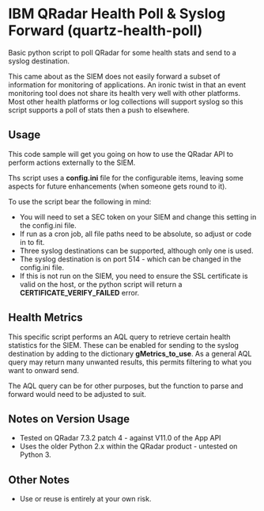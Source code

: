 # IBM QRadar Health Poll & Syslog Forward (quartz-health-poll)
Basic python script to poll QRadar for some health stats and send to a syslog destination.

This came about as the SIEM does not easily forward a subset of information for monitoring
of applications. An ironic twist in that an event monitoring tool does not share its health very
well with other platforms. Most other health platforms or log collections will support syslog
so this script supports a poll of stats then a push to elsewhere.

## Usage
This code sample will get you going on how to use the QRadar API to perform actions externally to 
the SIEM. 

Ths script uses a **config.ini** file for the configurable items, leaving some aspects for future
enhancements (when someone gets round to it).

To use the script bear the following in mind:

* You will need to set a SEC token on your SIEM and change this setting in the config.ini file.
* If run as a cron job, all file paths need to be absolute, so adjust or code in to fit.
* Three syslog destinations can be supported, although only one is used. 
* The syslog destination is on port 514 - which can be changed in the config.ini file.
* If this is not run on the SIEM, you need to ensure the SSL certificate is valid on the host, or the python script will return a **CERTIFICATE_VERIFY_FAILED** error. 

## Health Metrics
This specific script performs an AQL query to retrieve certain health statistics for the SIEM. These
can be enabled for sending to the syslog destination by adding to the dictionary **gMetrics_to_use**. 
As a general AQL query may return many unwanted results, this permits filtering to what you want 
to onward send.

The AQL query can be for other purposes, but the function to parse and forward would need to 
be adjusted to suit.

## Notes on Version Usage
* Tested on QRadar 7.3.2 patch 4 - against V11.0 of the App API
* Uses the older Python 2.x within the QRadar product - untested on Python 3.

## Other Notes
* Use or reuse is entirely at your own risk.
